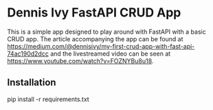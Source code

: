 # Dennis Ivy FastAPI CRUD App
This is a simple app designed to play around with FastAPI with a basic CRUD app.
The article accompanying the app can be found at https://medium.com/@dennisivy/my-first-crud-app-with-fast-api-74ac190d2dcc and the livestreamed video can be seen at https://www.youtube.com/watch?v=FOZNYBu8u18.

## Installation
pip install -r requirements.txt